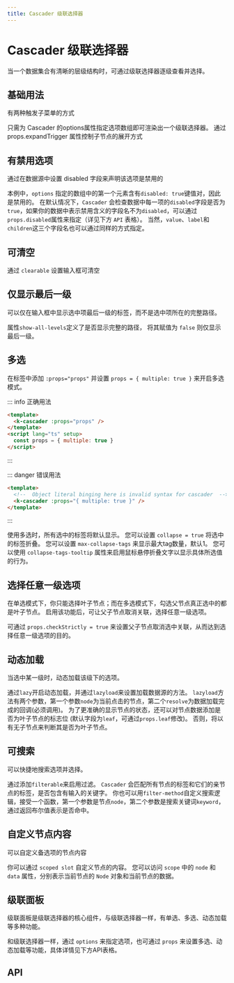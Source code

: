 ```yaml
---
title: Cascader 级联选择器
---
```


# Cascader 级联选择器

当一个数据集合有清晰的层级结构时，可通过级联选择器逐级查看并选择。

## 基础用法

有两种触发子菜单的方式

只需为 Cascader 的options属性指定选项数组即可渲染出一个级联选择器。 通过 props.expandTrigger 属性控制子节点的展开方式

<preview path="./basic"></preview>

## 有禁用选项

通过在数据源中设置 disabled 字段来声明该选项是禁用的

本例中，`options` 指定的数组中的第一个元素含有`disabled: true`键值对，因此是禁用的。 在默认情况下，`Cascader` 会检查数据中每一项的`disabled`字段是否为`true`，如果你的数据中表示禁用含义的字段名不为`disabled`，可以通过`props.disabled`属性来指定（详见下方 `API` 表格）。 当然，`value`、`label`和`children`这三个字段名也可以通过同样的方式指定。

<preview path="./option-disabling"></preview>

## 可清空

通过 `clearable` 设置输入框可清空

<preview path="./clearable"></preview>

## 仅显示最后一级

可以仅在输入框中显示选中项最后一级的标签，而不是选中项所在的完整路径。

属性`show-all-levels`定义了是否显示完整的路径， 将其赋值为 `false` 则仅显示最后一级。

<preview path="./last-level"></preview>

## 多选

在标签中添加 `:props="props"` 并设置 `props = { multiple: true }` 来开启多选模式。

::: info 正确用法

```html
<template>
  <k-cascader :props="props" />
</template>
<script lang="ts" setup>
  const props = { multiple: true }
</script>
```
:::

::: danger 错误用法
```html
<template>
  <!--  Object literal binging here is invalid syntax for cascader  -->
  <k-cascader :props="{ multiple: true }" />
</template>
```
:::


使用多选时，所有选中的标签将默认显示。 您可以设置 `collapse = true` 将选中的标签折叠。 您可以设置 `max-collapse-tags` 来显示最大tag数量，默认1。 您可以使用 `collapse-tags-tooltip` 属性来启用鼠标悬停折叠文字以显示具体所选值的行为。

<preview path="./multiple-selection"></preview>

## 选择任意一级选项

在单选模式下，你只能选择叶子节点；而在多选模式下，勾选父节点真正选中的都是叶子节点。 启用该功能后，可让父子节点取消关联，选择任意一级选项。

可通过 `props.checkStrictly = true` 来设置父子节点取消选中关联，从而达到选择任意一级选项的目的。

<preview path="./any-level"></preview>

## 动态加载

当选中某一级时，动态加载该级下的选项。

通过`lazy`开启动态加载，并通过`lazyload`来设置加载数据源的方法。 `lazyload`方法有两个参数，第一个参数`node`为当前点击的节点，第二个`resolve`为数据加载完成的回调(必须调用)。 为了更准确的显示节点的状态，还可以对节点数据添加是否为叶子节点的标志位 (默认字段为`leaf`，可通过`props.leaf`修改)。 否则，将以有无子节点来判断其是否为叶子节点。

<preview path="./dynamic-loading"></preview>

## 可搜索

可以快捷地搜索选项并选择。

通过添加`filterable`来启用过滤。 `Cascader` 会匹配所有节点的标签和它们的亲节点的标签，是否包含有输入的关键字。 你也可以用`filter-method`自定义搜索逻辑，接受一个函数，第一个参数是节点`node`，第二个参数是搜索关键词`keyword`，通过返回布尔值表示是否命中。

<preview path="./filterable"></preview>

## 自定义节点内容

可以自定义备选项的节点内容

你可以通过 `scoped slot` 自定义节点的内容。 您可以访问 `scope` 中的 `node` 和 `data` 属性，分别表示当前节点的 `Node` 对象和当前节点的数据。

<preview path="./custom-content"></preview>

## 级联面板

级联面板是级联选择器的核心组件，与级联选择器一样，有单选、多选、动态加载等多种功能。

和级联选择器一样，通过 `options` 来指定选项，也可通过 `props` 来设置多选、动态加载等功能，具体详情见下方API表格。

<preview path="./panel"></preview>

## API

<API src="./cascader.json" lang="zh"></API>